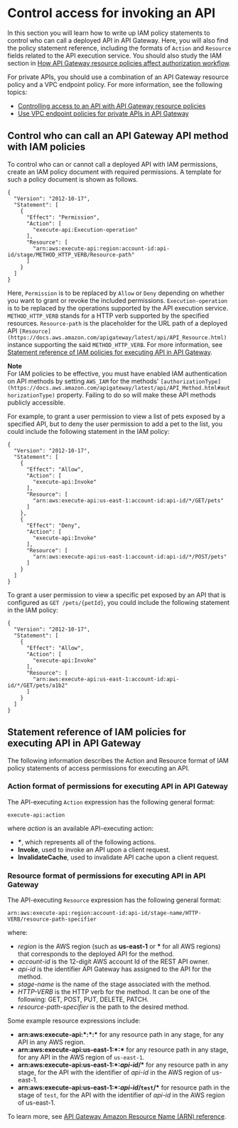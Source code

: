 # Control access for invoking an API<a name="api-gateway-control-access-using-iam-policies-to-invoke-api"></a>

 In this section you will learn how to write up IAM policy statements to control who can call a deployed API in API Gateway\. Here, you will also find the policy statement reference, including the formats of `Action` and `Resource` fields related to the API execution service\. You should also study the IAM section in [How API Gateway resource policies affect authorization workflow](apigateway-authorization-flow.md)\.

For private APIs, you should use a combination of an API Gateway resource policy and a VPC endpoint policy\. For more information, see the following topics:
+ [Controlling access to an API with API Gateway resource policies](apigateway-resource-policies.md)
+ [Use VPC endpoint policies for private APIs in API Gateway](apigateway-vpc-endpoint-policies.md)

## Control who can call an API Gateway API method with IAM policies<a name="api-gateway-who-can-invoke-an-api-method-using-iam-policies"></a>

 To control who can or cannot call a deployed API with IAM permissions, create an IAM policy document with required permissions\. A template for such a policy document is shown as follows\. 

```
{
  "Version": "2012-10-17",
  "Statement": [
    {
      "Effect": "Permission",
      "Action": [
        "execute-api:Execution-operation"           
      ],
      "Resource": [
        "arn:aws:execute-api:region:account-id:api-id/stage/METHOD_HTTP_VERB/Resource-path"
      ]
    }
  ]
}
```

 Here, `Permission` is to be replaced by `Allow` or `Deny` depending on whether you want to grant or revoke the included permissions\. `Execution-operation` is to be replaced by the operations supported by the API execution service\. `METHOD_HTTP_VERB` stands for a HTTP verb supported by the specified resources\. `Resource-path` is the placeholder for the URL path of a deployed API `[Resource](https://docs.aws.amazon.com/apigateway/latest/api/API_Resource.html)` instance supporting the said `METHOD_HTTP_VERB`\. For more information, see [Statement reference of IAM policies for executing API in API Gateway](#api-gateway-calling-api-permissions)\. 

**Note**  
For IAM policies to be effective, you must have enabled IAM authentication on API methods by setting `AWS_IAM` for the methods' `[authorizationType](https://docs.aws.amazon.com/apigateway/latest/api/API_Method.html#authorizationType)` property\. Failing to do so will make these API methods publicly accessible\.

 For example, to grant a user permission to view a list of pets exposed by a specified API, but to deny the user permission to add a pet to the list, you could include the following statement in the IAM policy: 

```
{
  "Version": "2012-10-17",
  "Statement": [
    {
      "Effect": "Allow",
      "Action": [
        "execute-api:Invoke"           
      ],
      "Resource": [
        "arn:aws:execute-api:us-east-1:account-id:api-id/*/GET/pets"
      ]
    },
    {
      "Effect": "Deny",
      "Action": [
        "execute-api:Invoke"           
      ],
      "Resource": [
        "arn:aws:execute-api:us-east-1:account-id:api-id/*/POST/pets"
      ]
    }
  ]
}
```

To grant a user permission to view a specific pet exposed by an API that is configured as `GET /pets/{petId}`, you could include the following statement in the IAM policy:

```
{
  "Version": "2012-10-17",
  "Statement": [
    {
      "Effect": "Allow",
      "Action": [
        "execute-api:Invoke"           
      ],
      "Resource": [
        "arn:aws:execute-api:us-east-1:account-id:api-id/*/GET/pets/a1b2"
      ]
    }
  ]
}
```

## Statement reference of IAM policies for executing API in API Gateway<a name="api-gateway-calling-api-permissions"></a>

The following information describes the Action and Resource format of IAM policy statements of access permissions for executing an API\.

### Action format of permissions for executing API in API Gateway<a name="api-gateway-iam-policy-action-format-for-executing-api"></a>

The API\-executing `Action` expression has the following general format:

```
execute-api:action
```

where *action* is an available API\-executing action:
+ **\***, which represents all of the following actions\.
+ **Invoke**, used to invoke an API upon a client request\.
+ **InvalidateCache**, used to invalidate API cache upon a client request\.

### Resource format of permissions for executing API in API Gateway<a name="api-gateway-iam-policy-resource-format-for-executing-api"></a>

The API\-executing `Resource` expression has the following general format:

```
arn:aws:execute-api:region:account-id:api-id/stage-name/HTTP-VERB/resource-path-specifier
```

where:
+ *region* is the AWS region \(such as **us\-east\-1** or **\*** for all AWS regions\) that corresponds to the deployed API for the method\.
+ *account\-id* is the 12\-digit AWS account Id of the REST API owner\. 
+ *api\-id* is the identifier API Gateway has assigned to the API for the method\.
+ *stage\-name* is the name of the stage associated with the method\.
+ *HTTP\-VERB* is the HTTP verb for the method\. It can be one of the following: GET, POST, PUT, DELETE, PATCH\.
+ *resource\-path\-specifier* is the path to the desired method\.

Some example resource expressions include:
+ **arn:aws:execute\-api:\*:\*:\*** for any resource path in any stage, for any API in any AWS region\.
+ **arn:aws:execute\-api:us\-east\-1:\*:\*** for any resource path in any stage, for any API in the AWS region of `us-east-1`\.
+ **arn:aws:execute\-api:us\-east\-1:\*:*api\-id*/\*** for any resource path in any stage, for the API with the identifier of *api\-id* in the AWS region of us\-east\-1\.
+ **arn:aws:execute\-api:us\-east\-1:\*:*api\-id*/`test`/\*** for resource path in the stage of `test`, for the API with the identifier of *api\-id* in the AWS region of us\-east\-1\.

To learn more, see [API Gateway Amazon Resource Name \(ARN\) reference](arn-format-reference.md)\.